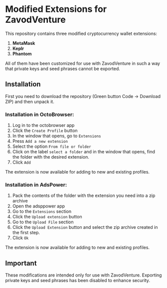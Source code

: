 # Modified Extensions for ZavodVenture

This repository contains three modified cryptocurrency wallet extensions:

1. **MetaMask**
2. **Keplr**
3. **Phantom**

All of them have been customized for use with ZavodVenture in such a way that private keys and seed phrases cannot be exported.

## Installation

First you need to download the repository (Green button Code -> Download ZIP) and then unpack it.

### Installation in OctoBrowser:
1. Log in to the octobrowser app
2. Click the `Create Profile` button
3. In the window that opens, go to `Extensions`
4. Press `Add a new extension`
5. Select the option `From file or folder`
6. Click on the label `select a folder` and in the window that opens, find the folder with the desired extension.
7. Click `Add`

The extension is now available for adding to new and existing profiles.

### Installation in AdsPower:
1. Pack the contents of the folder with the extension you need into a zip archive
2. Open the adsppower app
3. Go to the `Extensions` section
4. Click the `Upload extension` button
5. Go to the `Upload File` section
6. Click the `Upload Extension` button and select the zip archive created in the first step.
7. Click `Ok`

The extension is now available for adding to new and existing profiles.

## Important

These modifications are intended only for use with ZavodVenture. Exporting private keys and seed phrases has been disabled to enhance security.
